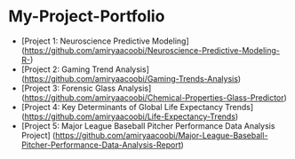 # My-Project-Portfolio
- [Project 1: Neuroscience Predictive Modeling] (https://github.com/amiryaacoobi/Neuroscience-Predictive-Modeling-R-)
- [Project 2: Gaming Trend Analysis] (https://github.com/amiryaacoobi/Gaming-Trends-Analysis)
- [Project 3: Forensic Glass Analysis] (https://github.com/amiryaacoobi/Chemical-Properties-Glass-Predictor)
- [Project 4: Key Determinants of Global Life Expectancy Trends] (https://github.com/amiryaacoobi/Life-Expectancy-Trends)
- [Project 5: Major League Baseball Pitcher Performance Data Analysis Project] (https://github.com/amiryaacoobi/Major-League-Baseball-Pitcher-Performance-Data-Analysis-Report)

